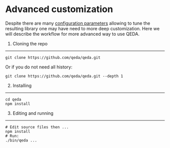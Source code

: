 Advanced customization
======================

Despite there are many [configuration parameters](/doc/qeda/utility/#parameters-list) allowing to tune the resulting library one may have need to more deep customization. Here we will describe the workflow for more advanced way to use QEDA.

1. Cloning the repo
-------------------

    git clone https://github.com/qeda/qeda.git

Or if you do not need all history:

    git clone https://github.com/qeda/qeda.git --depth 1

2. Installing
-------------

    cd qeda
    npm install

3. Editing and running
----------------------

    # Edit source files then ...
    npm install
    # Run:
    ./bin/qeda ...
